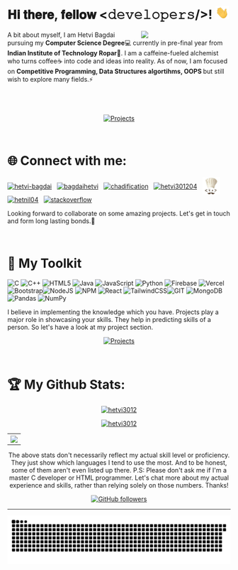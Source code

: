 

<h1> 𝐇𝐢 𝐭𝐡𝐞𝐫𝐞, 𝐟𝐞𝐥𝐥𝐨𝐰 <𝚍𝚎𝚟𝚎𝚕𝚘𝚙𝚎𝚛𝚜/>! <img src="Hi.gif" width="30"></h1>

<img width="40%" align="right" src="coding.gif" >
A bit about myself, I am Hetvi Bagdai pursuing my <b>Computer Science Degree</b>💻 currently in pre-final year from <b>Indian Institute of Technology Ropar🏫</b>. I am a caffeine-fueled alchemist who turns coffee☕ into code and ideas into reality. As of now, I am focused on <b>Competitive Programming, Data Structures algortihms, OOPS </b> but still wish to explore many fields.⚡

<br>
<br>
<br>
<br>

<div align="center">

[![Projects](https://img.shields.io/badge/portfolio-%23430098?style=for-the-badge)](https://anant-prakash-singh.vercel.app)
  
</div>

<br>

# 🌐 Connect with me:
<p align="left">
<a href="https://www.linkedin.com/in/hetvi-bagdai/" target="blank"><img align="center" src="https://skillicons.dev/icons?i=linkedin" alt="hetvi-bagdai" height="35" width="35" /></a> &nbsp;
<a href="https://www.instagram.com/bagdaihetvi" target="blank"><img align="center" src="https://skillicons.dev/icons?i=instagram" alt="bagdaihetvi" height="35" width="35" /></a> &nbsp;
<a href="https://codeforces.com/profile/chadification" target="blank"><img align="center" src="https://raw.githubusercontent.com/rahuldkjain/github-profile-readme-generator/master/src/images/icons/Social/codeforces.svg" alt="chadification" height="40" width="40" /></a> &nbsp;
<a href="https://www.leetcode.com/hetvi301204" target="blank"><img align="center" src="https://raw.githubusercontent.com/rahuldkjain/github-profile-readme-generator/master/src/images/icons/Social/leet-code.svg" alt="hetvi301204" height="35" width="35" /></a> &nbsp;
<a href="https://www.codechef.com/users/hetvi3012" target="blank"><img align="center" src="codechef.png" alt="hetvi3012" height="40" width="40" /></a> &nbsp;
<a href="https://auth.geeksforgeeks.org/user/hetnil04" target="blank"><img align="center" src="https://raw.githubusercontent.com/rahuldkjain/github-profile-readme-generator/master/src/images/icons/Social/geeks-for-geeks.svg" alt="hetnil04" height="50" width="60" /></a> &nbsp;
<a href="https://stackoverflow.com" target="blank"><img align="center" src="https://raw.githubusercontent.com/rahuldkjain/github-profile-readme-generator/master/src/images/icons/Social/stack-overflow.svg" alt="stackoverflow" height="35" width="35" /></a>
</p>


Looking forward to collaborate on some amazing projects. Let's get in touch and form long lasting bonds.🤝

<br>

<!-- ## 🌐 Socials:
[![LinkedIn](https://img.shields.io/badge/LinkedIn-%230077B5.svg?logo=linkedin&logoColor=white)](https://www.linkedin.com/in/anant-prakash-singh-625b21224/) [![Twitter](https://img.shields.io/badge/Twitter-%231DA1F2.svg?logo=Twitter&logoColor=white)](https://twitter.com/anant733n) -->


<!-- # 💻 Tech Stack: -->
# 🧰 My Toolkit
![C](https://img.shields.io/badge/c-%2300599C.svg?style=for-the-badge&logo=c&logoColor=white) ![C++](https://img.shields.io/badge/c++-%2300599C.svg?style=for-the-badge&logo=c%2B%2B&logoColor=white) ![HTML5](https://img.shields.io/badge/html5-%23E34F26.svg?style=for-the-badge&logo=html5&logoColor=white) ![Java](https://img.shields.io/badge/java-%23ED8B00.svg?style=for-the-badge&logo=java&logoColor=white) ![JavaScript](https://img.shields.io/badge/javascript-%23323330.svg?style=for-the-badge&logo=javascript&logoColor=%23F7DF1E) ![Python](https://img.shields.io/badge/python-%2314354C.svg?style=for-the-badge&logo=python&logoColor=white) ![Firebase](https://img.shields.io/badge/firebase-ffca28?style=for-the-badge&logo=firebase&logoColor=black) ![Vercel](https://img.shields.io/badge/vercel-%23000000.svg?style=for-the-badge&logo=vercel&logoColor=#00C7B7) ![Bootstrap](https://img.shields.io/badge/bootstrap-%23563D7C.svg?style=for-the-badge&logo=bootstrap&logoColor=white)![NodeJS](https://img.shields.io/badge/Node.js-339933?style=for-the-badge&logo=nodedotjs&logoColor=white) ![NPM](https://img.shields.io/badge/NPM-%23000000.svg?style=for-the-badge&logo=npm&logoColor=white) ![React](https://img.shields.io/badge/react-%2320232a.svg?style=for-the-badge&logo=react&logoColor=%2361DAFB) ![TailwindCSS](https://img.shields.io/badge/tailwindcss-%2338B2AC.svg?style=for-the-badge&logo=tailwind-css&logoColor=white)![GIT](https://img.shields.io/badge/Git-F05032?style=for-the-badge&logo=git&logoColor=white) ![MongoDB](https://img.shields.io/badge/MongoDB-%234ea94b.svg?style=for-the-badge&logo=mongodb&logoColor=white)![Pandas](https://img.shields.io/badge/pandas-%23150458.svg?style=for-the-badge&logo=pandas&logoColor=white) ![NumPy](https://img.shields.io/badge/numpy-%23013243.svg?style=for-the-badge&logo=numpy&logoColor=white)

I believe in implementing the knowledge which you have. Projects play a major role in showcasing your skills. They help in predicting skills of a person. So let's have a look at my project section.

<div align="center">

  [![Projects](https://img.shields.io/badge/my_projects-%23430098?style=for-the-badge)](https://anant-prakash-singh.vercel.app/projects)
  
</div>

<!-- <h1 align="center">Projects</h1>

Logo  | Project Name | Description | 
:---: | :---:        |    :----    |
![Pandas](https://img.shields.io/badge/pandas-%23150458.svg?style=for-the-badge&logo=pandas&logoColor=white) | [Project Name](https://project-link.com) | Project description Project description Project description Project description Project description Project description Project description Project description Project description Project description Project description | -->

<br>

# 🏆 My Github Stats:

<!-- Streak -->
<p align="center">
<a href="#go-nowhere">
<img align="center" src="https://github-readme-streak-stats.herokuapp.com/?user=hetvi3012&theme=tokyonight&ring=ffa200&fire=15f4ee&currStreakNum=a35eff&currStreakLabel=a35eff&sideLabels=4296f5&sideNums=4296f5&hide_border=true&background=00000000" alt="hetvi3012" />
</a>
</p>



<!-- Trophies -->
<p align="center"> <a href="#go-nowhere"><img src="https://github-profile-trophy.vercel.app/?username=hetvi3012&title=Issues,Followers,PullRequest,MultipleLang,Stars,Commit&theme=onedark&no-bg=true&no-frame=true" alt="hetvi3012" /></a> </p>


<table align="center">
  <tr>
  <td align="center">
    <a href="#go-nowhere">
    <img align="center" src="https://github-readme-stats.vercel.app/api/top-langs/?username=hetvi3012&langs_count=10&layout=compact&theme=tokyonight&bg_color=ffffff00&hide_border=true">
    </a>
  </td>
</table>
<p align="center"> The above stats don't necessarily reflect my actual skill level or proficiency. They just show which languages I tend to use the most. And to be honest, some of them aren't even listed up there. P.S: Please don't ask me if I'm a master C developer or HTML programmer. Let's chat more about my actual experience and skills, rather than relying solely on those numbers. Thanks!</p>

<div align="center">

  [![GitHub followers](https://img.shields.io/github/followers/hetvi3012.svg?style=social&label=Follow)](https://github.com/hetvi3012?tab=followers)

</div>

<!-- <table>
  <tr>
   <td><img src="https://github-readme-stats.vercel.app/api?username=hetvi3012&include_all_commits=true&count_private=true&show_icons=true&line_height=20&title_color=7A7ADB&icon_color=2234AE&text_color=D3D3D3&bg_color=0,000000,130F40" alt="Anant Prakash Singh" />
    <td><img src="https://github-readme-stats.vercel.app/api/top-langs?username=hetvi3012&show_icons=true&locale=en&layout=compact&title_color=7A7ADB&icon_color=2234AE&text_color=D3D3D3&bg_color=0,000000,130F40" alt="Anant Prakash Singh" /></td>
  </tr>
</table> -->


---
<!-- [![](https://visitcount.itsvg.in/api?id=hetvi3012&icon=0&color=0)](https://visitcount.itsvg.in) -->



![Heatmap](heatmap.svg)



<!-- ![](https://github-readme-stats.vercel.app/api?username=hetvi3012&show_icons=true&theme=radical) -->
<!-- ![](https://github-readme-stats.vercel.app/api?username=hetvi3012&theme=dark&hide_border=true&include_all_commits=false&count_private=false)<br/> -->
<!-- ![](https://github-readme-streak-stats.herokuapp.com/?user=hetvi3012&theme=dark&hide_border=true)<br/> -->
<!-- ![](https://github-readme-stats.vercel.app/api/top-langs/?username=hetvi3012&theme=dark&hide_border=true&include_all_commits=false&count_private=false&layout=compact) -->


<!-- ### ✍️ Random Dev Quote -->
<!-- ![](https://quotes-github-readme.vercel.app/api?type=horizontal&theme=radical) -->

<!-- ### 😂 Random Dev Meme
<img src="https://random-memer.herokuapp.com/" width="512px"/> -->


<!-- <div align="center"> -->

  <!-- <p><img align="center" src="https://github-readme-streak-stats.herokuapp.com/?user=hetvi3012&theme=dark" alt="TheViking" /></p> -->

  <!-- [![hetvi3012's GitHub activity graph](https://activity-graph.herokuapp.com/graph?username=hetvi3012&theme=xcode)](https://git.io/hetvi3012) -->

  <!-- ![Jokes Card](https://readme-jokes.vercel.app/api?hideBorder) -->

<!-- </div> -->

